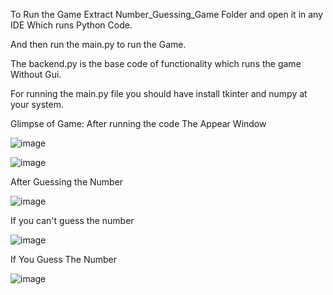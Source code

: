 To Run the Game Extract Number_Guessing_Game Folder and open it in any IDE Which runs Python Code.

And then run the main.py to run the Game.

The backend.py is the base code of functionality which runs the game Without Gui.

For running the main.py file you should have install tkinter and numpy at your system.

Glimpse of Game:
After running the code The Appear Window 

![image](https://github.com/user-attachments/assets/530b17d1-b61c-4901-8a29-38778b9730d5)

![image](https://github.com/user-attachments/assets/874468dd-9bf9-4c45-b210-a08504465b4c)

After Guessing the Number

![image](https://github.com/user-attachments/assets/f5090e9a-8350-4a56-91af-d0bec6a16166)

If you can't guess the number

![image](https://github.com/user-attachments/assets/e0dff781-3fd8-42b7-82ad-aabd6ac699db)

If You Guess The Number

![image](https://github.com/user-attachments/assets/fc5e4b6f-7eec-42f8-b6cb-1b72da7a0a8e)


